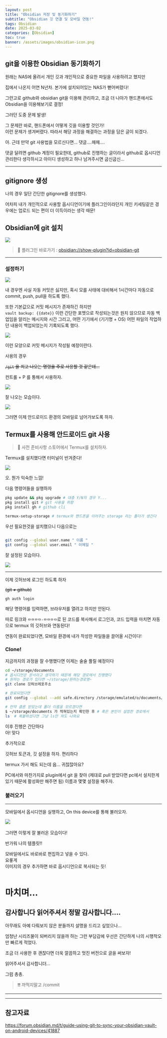 ```yaml
---
layout: post
title: "Obsidian 저장 및 동기화하기"
subtitle: "Obsidian 깃 연결 및 모바일 연동!"
tags: Obsidian
date: 2025-03-02
categories: [Obsidian]
toc: true
banner: /assets/images/obsidian-icon.png
---
```


## git을 이용한 Obsidian 동기화하기

원래는 NAS에 올려서 개인 깃과 개인적으로 중요한 파일을 사용하려고 했지만

집에서 나온지 어연 N년차. 본가에 설치되어있는 NAS가 뻗어버렸다!

그런고로 github와 obsidian git을 이용해 관리하고, 조금 더 나아가 핸드폰에서도 Obsidian을 이용해보기로 결정!

그러던 도중 문제 발생!

그 문제란 바로, 핸드폰에서 어떻게 깃을 이용할 것인가!  
이런 문제가 생겨버렸다. 따라서 해당 과정을 해결하는 과정을 담은 글이 되겠다.

아. 근데 만약 git 사용법을 모르신다면... 댓글....헤헤....

댓글 달려면 github 계정이 필요한데, github로 진행하는 글이라서 github로 옵시디언 관리한다 생각하시고 아이디 생성하고 하나 남겨주시면 굽신굽신...

---

## gitignore 생성

나의 경우 일단 간단한 gitignore를 생성했다.

어차피 내가 개인적으로 사용할 옵시디언이기에 플러그인이라던지 개인 키세팅같은 경우에는 업로드 되는 편이 더 이득이라는 생각 때문!

## Obsidian에 git 설치

<img 
  src="https://github.com/user-attachments/assets/468d6338-cf1f-4b24-9891-e0accf2301e3"
/>

> 📝 플러그인 바로가기 :
> [obsidian://show-plugin?id=obsidian-git](obsidian://show-plugin?id=obsidian-git)

---

### 설정하기

<img src="https://github.com/user-attachments/assets/0900d739-c68f-45fd-9f14-b2a7dfb09fea" />

내 경우엔 사실 자동 커밋은 싫지만, 혹시 모를 사태에 대비해서 1시간마다 자동으로 commit, push, pull을 하도록 했다.

또한 기본값으로 커밋 메시지가 존재하긴 하지만  
`vault backup: {{date}}` 이런 간단한 포멧으로 작성되는것은 원치 않으므로 자동 백업임을 알리는 메시지와 시간 그리고, 어떤 기기에서 (기기명 + OS) 어떤 파일의 작업하던 내용이 백업되었는지 기록되도록 했다.

<img src="https://github.com/user-attachments/assets/3b2d2ddb-5bff-431c-b06f-561c9720fc7e" />

이런 모양으로 커밋 메시지가 작성될 예정이란다.

사용의 경우

~~`/git` 을 치고 나오는 명령을 주로 사용할 것 같은데...~~

컨트롤 + P 를 통해서 사용하자.

<img src="https://github.com/user-attachments/assets/15d5fbc3-4665-41f0-87ca-28349c97acec" max-height="350px"/>

잘 나오는 모습이다.

<img src="https://github.com/user-attachments/assets/a35f75ad-50e7-4a52-8701-549e3ae94839" max-height="350px"/>

그러면 이제 안드로이드 환경의 모바일로 넘어가보도록 하자.

## Termux를 사용해 안드로이드 git 사용

> 📝 사전 준비사항
> 스토어에서 Termux를 설치하자.

Termux를 설치했다면 터미널이 반겨준다!

<img src="https://github.com/user-attachments/assets/c4376efa-8d67-4890-8cff-ad9d84397c4b" max-height="350px"/>

오. 뭔가 익숙한 느낌!

다음 명령어들을 실행하자

```bash
pkg update && pkg upgrade # 대충 Y/N의 경우 Y...
pkg install git # git 사용을 위함
pkg install gh # github cli

termux-setup-storage # termux와 핸드폰을 이어주는 storage 라는 폴더가 생긴다

```

우선 필요한것을 설치했으니 다음으로는

```sh

git config --global user.name " 이름 "
git config --global user.email " 이메일 "
```

잘 설정된 모습이다.

<img src="https://github.com/user-attachments/assets/bc12f523-53ac-43c4-9c5d-7a9806e65463" max-height="350px"/>

---

이제 깃허브에 로그인 하도록 하자

~~(git ≠ github)~~

```sh
gh auth login
```

해당 명령어를 입력하면, 브라우저를 열려고 하지만 안된다.

따로 링크와 `ㅁㅁㅁㅁ-ㅁㅁㅁㅁ`로 된 코드를 복사해서 로그인과, 코드 입력을 마치면 자동으로 termux 의 깃허브와 연동된다!

연동이 완료되었다면, 모바일 환경에 내가 작성한 파일들을 끌어올 시간이다!

### Clone!

지금까지의 과정을 잘 수행했다면 이제는 술술 풀릴 예정이다

```bash
cd ~/storage/documents
# 옵시디언은 문서라고 생각하기 때문에 해당 경로에서 진행했다
# 원하는 경로가 있다면 ~/storage/원하는경로명~
git clone 깃허브레포주소

# 완료되었다면
git config --global --add safe.directory /storage/emulated/o/documents/레포이름

# 만약 클론 받았는데 폴더 이름을 모르겠다면
$ ~/storage/documents 가 적혀있는지 확인한 후 # 혹은 본인이 설정한 경로에서
ls  # 복붙하셨다면 그냥 ls만 쳐도 나와요
```

이후 진행은 간단하다  
아! 맞다

추가적으로

깃허브 토큰과, 깃 설정을 하자. 편리하다

termux 가서 해도 되는데 음... 귀찮잖아요?

PC에서와 마찬가지로 plugin에서 git 을 찾아 (제대로 pull 받았다면 pc에서 설치한게 있기 때문에 활성화만 해주면 됨) 이름과 몇몇 설정을 해주자.

### 불러오기

---

모바일에서 옵시디언을 실행하고, On this device를 통해 불러오자.

<img src="https://github.com/user-attachments/assets/e507e6f5-6156-4fc8-bf45-07cb5ace5974" max-height="350px"/>

<img src="https://github.com/user-attachments/assets/54d8ba01-03b9-4071-9efb-548fa450a425" alt="" max-height="350px"/>

그러면 이렇게 잘 불러온 모습이다!

반가워 나의 템플릿!!

모바일에서도 바로바로 편집하고 넣을 수 있다.  
요롷게  
이미지의 경우 추가하면 바로 옵시디언으로 복사되는 듯!

<img src="https://github.com/user-attachments/assets/a5f7a469-a5cd-454f-a983-07b59306ea2e" alt="" max-height="350px"/>

# 마치며...

## 감사합니다 읽어주셔서 정말 감사합니다....

아무래도 아예 다뤄보지 않은 분들까지 설명을 드리고 싶었으나...

엄청난 시리즈물이 되버리지 않을까 하는 그런 부담감에 우선은 간단하게 나의 시행착오만 빠르게 적었다.

조금 더 사용한 후 괜찮다면 더욱 깔끔하고 멋진 버전으로 글을 써보자!

읽어주셔서 감사합니더...

그럼 총총.

> ❗❗ 까먹지말고
> /commit

---

---

## 참고자료

https://forum.obsidian.md/t/guide-using-git-to-sync-your-obsidian-vault-on-android-devices/41887
